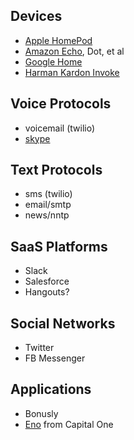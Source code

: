 ## Devices
* [Apple HomePod]( https://www.apple.com/homepod/ )
* [Amazon Echo][], Dot, et al
* [Google Home](https://store.google.com/product/google_home)
* [Harman Kardon Invoke](https://www.harmankardon.com/invoke.html)

## Voice Protocols
* voicemail (twilio)
* [skype]( https://www.sitepoint.com/premium/courses/build-a-microsoft-bot-for-skype-2939 )

## Text Protocols
* sms (twilio)
* email/smtp
* news/nntp

## SaaS Platforms
* Slack
* Salesforce
* Hangouts?

## Social Networks
* Twitter
* FB Messenger

## Applications
* Bonusly
* [Eno][] from Capital One

[Amazon Echo]: https://www.amazon.com/Amazon-Echo-Bluetooth-Speaker-with-Alexa-Black/dp/B00X4WHP5E
[Eno]: https://medium.com/capitalonetech/what-we-learned-about-what-our-chatbot-learned-56d105575630?linkId=43876647
